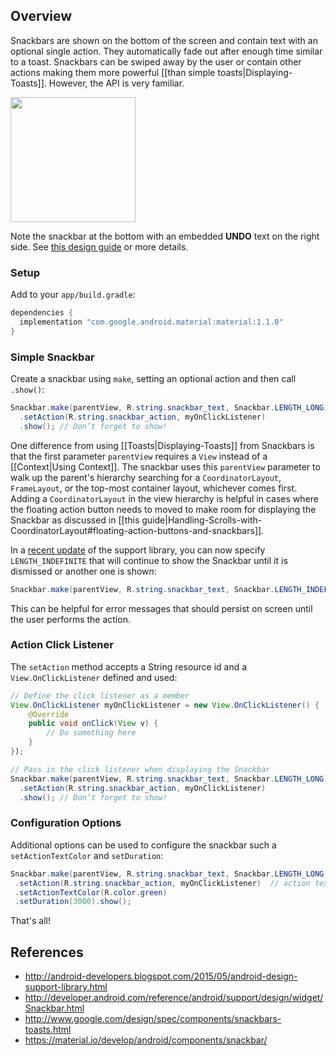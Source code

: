 ## Overview

Snackbars are shown on the bottom of the screen and contain text with an optional single action. They automatically fade out after enough time similar to a toast. Snackbars can be swiped away by the user or contain other actions making them more powerful [[than simple toasts|Displaying-Toasts]]. However, the API is very familiar.

<img src="https://imgur.com/jKq7grX.png" width="200" />

Note the snackbar at the bottom with an embedded **UNDO** text on the right side. See [this design guide](http://www.google.com/design/spec/components/snackbars-toasts.html) or more details.

### Setup

Add to your `app/build.gradle`:

```gradle
dependencies {
  implementation "com.google.android.material:material:1.1.0"
}
```

### Simple Snackbar

Create a snackbar using `make`, setting an optional action and then call `.show()`: 

```java
Snackbar.make(parentView, R.string.snackbar_text, Snackbar.LENGTH_LONG)
  .setAction(R.string.snackbar_action, myOnClickListener)
  .show(); // Don’t forget to show!
```

One difference from using [[Toasts|Displaying-Toasts]] from Snackbars is that the first parameter `parentView` requires a `View` instead of a [[Context|Using Context]].  The snackbar uses this `parentView` parameter to walk up the parent's hierarchy searching for a `CoordinatorLayout`, `FrameLayout`, or the top-most container layout, whichever comes first.  Adding a `CoordinatorLayout` in the view hierarchy is helpful in cases where the floating action button needs to moved to make room for displaying the Snackbar as discussed in [[this guide|Handling-Scrolls-with-CoordinatorLayout#floating-action-buttons-and-snackbars]].

In a [recent update](https://plus.google.com/+AndroidDevelopers/posts/XTtNCPviwpj) of the support library, you can now specify `LENGTH_INDEFINITE` that will continue to show the Snackbar until it is dismissed or another one is shown:

```java
Snackbar.make(parentView, R.string.snackbar_text, Snackbar.LENGTH_INDEFINITE).show();
```

This can be helpful for error messages that should persist on screen until the user performs the action. 

### Action Click Listener

The `setAction` method accepts a String resource id and a `View.OnClickListener` defined and used:

```java
// Define the click listener as a member 
View.OnClickListener myOnClickListener = new View.OnClickListener() {
    @Override
    public void onClick(View v) {
        // Do something here	
    }
});

// Pass in the click listener when displaying the Snackbar
Snackbar.make(parentView, R.string.snackbar_text, Snackbar.LENGTH_LONG)
  .setAction(R.string.snackbar_action, myOnClickListener)
  .show(); // Don’t forget to show!
```

### Configuration Options

Additional options can be used to configure the snackbar such a `setActionTextColor` and `setDuration`:

```java
Snackbar.make(parentView, R.string.snackbar_text, Snackbar.LENGTH_LONG)
 .setAction(R.string.snackbar_action, myOnClickListener)  // action text on the right side
 .setActionTextColor(R.color.green)
 .setDuration(3000).show();
```


That's all!

## References

* <http://android-developers.blogspot.com/2015/05/android-design-support-library.html>
* <http://developer.android.com/reference/android/support/design/widget/Snackbar.html>
* <http://www.google.com/design/spec/components/snackbars-toasts.html>
* <https://material.io/develop/android/components/snackbar/>